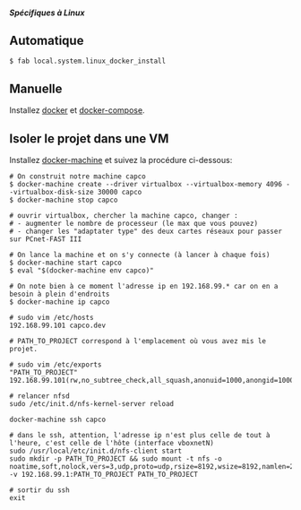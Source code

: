 ##### Spécifiques à Linux

## Automatique

```
$ fab local.system.linux_docker_install
```

## Manuelle

Installez [docker](https://docs.docker.com/installation) et [docker-compose](https://docs.docker.com/compose/install/).


## Isoler le projet dans une VM

Installez [docker-machine](https://docs.docker.com/machine/install-machine/) et suivez la procédure ci-dessous:

```
# On construit notre machine capco
$ docker-machine create --driver virtualbox --virtualbox-memory 4096 --virtualbox-disk-size 30000 capco
$ docker-machine stop capco

# ouvrir virtualbox, chercher la machine capco, changer :
# - augmenter le nombre de processeur (le max que vous pouvez)
# - changer les "adaptater type" des deux cartes réseaux pour passer sur PCnet-FAST III

# On lance la machine et on s'y connecte (à lancer à chaque fois)
$ docker-machine start capco
$ eval "$(docker-machine env capco)"

# On note bien à ce moment l'adresse ip en 192.168.99.* car on en a besoin à plein d'endroits
$ docker-machine ip capco

# sudo vim /etc/hosts
192.168.99.101 capco.dev

# PATH_TO_PROJECT correspond à l'emplacement où vous avez mis le projet.

# sudo vim /etc/exports
"PATH_TO_PROJECT" 192.168.99.101(rw,no_subtree_check,all_squash,anonuid=1000,anongid=1000)

# relancer nfsd
sudo /etc/init.d/nfs-kernel-server reload

docker-machine ssh capco

# dans le ssh, attention, l'adresse ip n'est plus celle de tout à l'heure, c'est celle de l'hôte (interface vboxnetN)
sudo /usr/local/etc/init.d/nfs-client start
sudo mkdir -p PATH_TO_PROJECT && sudo mount -t nfs -o noatime,soft,nolock,vers=3,udp,proto=udp,rsize=8192,wsize=8192,namlen=255,timeo=10,retrans=3,nfsvers=3 -v 192.168.99.1:PATH_TO_PROJECT PATH_TO_PROJECT

# sortir du ssh
exit
```
